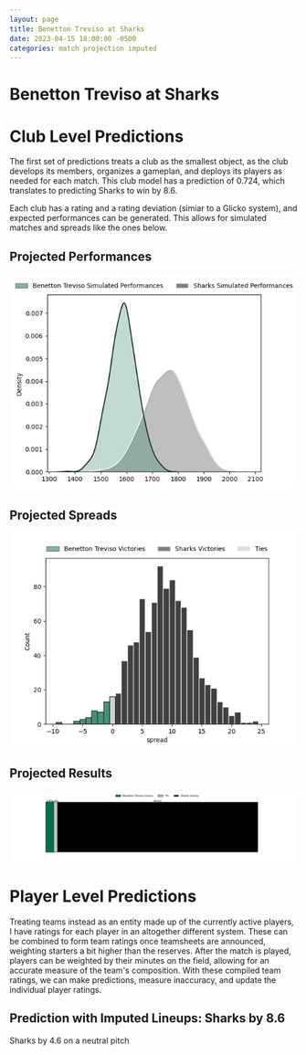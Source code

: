 ```yaml
---  
layout: page  
title: Benetton Treviso at Sharks  
date: 2023-04-15 18:00:00 -0500  
categories: match projection imputed  
---
```

# Benetton Treviso at Sharks

# Club Level Predictions


The first set of predictions treats a club as the smallest object, as the club develops its members, organizes a gameplan, and deploys its players as needed for each match. This club model has a prediction of 0.724, which translates to predicting Sharks to win by 8.6.

Each club has a rating and a rating deviation (simiar to a Glicko system), and expected performances can be generated. This allows for simulated matches and spreads like the ones below.
## Projected Performances


![Projected Performances](plots/performances_2023-04-15-Sharks-BenettonTreviso.png)
## Projected Spreads


![Projected Spreads](plots/spreads_2023-04-15-Sharks-BenettonTreviso.png)
## Projected Results


![Projected Results](plots/resultbar_2023-04-15-Sharks-BenettonTreviso.png)
# Player Level Predictions


Treating teams instead as an entity made up of the currently active players, I have ratings for each player in an altogether different system. These can be combined to form team ratings once teamsheets are announced, weighting starters a bit higher than the reserves. After the match is played, players can be weighted by their minutes on the field, allowing for an accurate measure of the team's composition. With these compiled team ratings, we can make predictions, measure inaccuracy, and update the individual player ratings.
## Prediction with Imputed Lineups: Sharks by 8.6


Sharks by 4.6 on a neutral pitch

